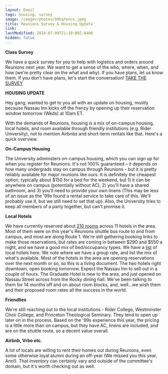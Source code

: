 ```yaml
---
layout: Email
tags: housing, survey
image: /images/photos/99hqfence.jpeg
title: Reunions Survey & Housing Update
link: 
lastModified: 2024-07-09T21:19:00Z-0400
hidden: false
---
```

**Class Survey**

We have a quick survey for you to help with logistics and orders around Reunions next year. We want to get a sense of the who, where, when, and how (we're pretty clear on the what and why). If you have plans, let us know them. If you don't have plans, let's start the conversation!
[
	TAKE THE SURVEY
](https://docs.google.com/forms/d/e/1FAIpQLScONM_ALtuH8QFf9Ztr09NxkplNSlDDsdwJXBZy_2vpWs6o-w/viewform)

**HOUSING UPDATE**

Hey gang, wanted to get to you all with an update on housing, mostly because Nassau Inn kicks off the frenzy by opening up their reservation window tomorrow (Weds) at 10am ET.

With the demands of Reunions, housing is a mix of on-campus housing, local hotels, and room available through friendly institutions (e.g. Rider University), not to mention Airbnbs and short-term rentals like that. Here's a quick overview.

**On-Campus Housing**

The University administers on-campus housing, which you can sign up for when you register for Reunions. It's not 100% guaranteed – it depends on how many undergrads stay on campus through Reunions – but it is pretty reliably available for major reunions like ours. It is definitely the cheapest option, typically about $150 for a bed for the weekend, but 1) it can be anywhere on campus (potentially without AC), 2) you'll have a shared bathroom, and 3) you'll need to provide your own linens (This may be less of an issue as the '99s found a rental service to take care of this. We'll probably use it, but we still need to set that up). Also, the University tries to keep all members of a party together, but can't promise it.

**Local Hotels**

We have currently reserved about [210 rooms](https://docs.google.com/spreadsheets/d/1chWYFV69EQlY-L3wMB8wqE0hravAz8YuFYw_Y0W5qkk/edit?gid=0#gid=0) across 11 hotels in the area. Most of them were on this year's Reunions shuttle bus route to and from campus, and most are along Route 1. We're still gathering booking links to make those reservations, but rates are coming in between $290 and $550 a night, and we have a good mix of bed/occupancy types. We have a [list](https://docs.google.com/spreadsheets/d/1chWYFV69EQlY-L3wMB8wqE0hravAz8YuFYw_Y0W5qkk/edit?gid=0#gid=0) of local hotels here. We note where we have a group rate, and list the mix of what's available. Most of the hotels in the area are opening reservations over the next month or so, so this is a living document. The two hotels right downtown, open booking tomorrow. Expect the Nassau Inn to sell out in a couple of hours. The Graduate Hotel is new to the area, and just opened on Nassau Street across from the Rocky dining hall. We've been talking to them for 14 months off and on about room blocks, and, well…we wish them and their proposed room rates all the success in the world.

**Friendlies**

We're still reaching out to the local institutions - Rider College, Westminster Choir College, and Princeton Theological Seminary. They tend to open up later on in the process. Based on the '99s experience this year, the pricing is a little more than on campus, but they have AC, linens are included, and are on the shuttle route, so a decent value overall.

**Airbnb, Vrbo etc.**

A lot of locals are willing to rent their homes out during Reunions, even some otherwise loyal alumni during an off-year (We missed you this year, Ann!). That inventory can certainly vary and outside of the committee's domain, but it's worth checking out as well.
